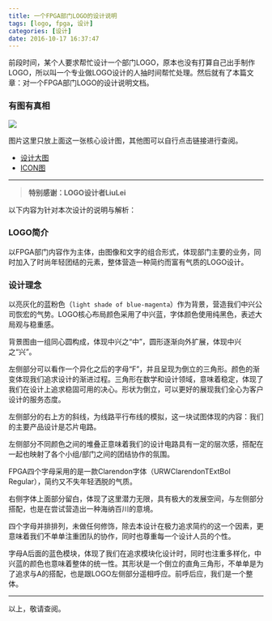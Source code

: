 ```yaml
---
title: 一个FPGA部门LOGO的设计说明
tags: [logo, fpga, 设计]
categories: [设计]
date: 2016-10-17 16:37:47
---
```


前段时间，某个人要求帮忙设计一个部门LOGO，原本也没有打算自己出手制作LOGO，所以叫一个专业做LOGO设计的人抽时间帮忙处理。然后就有了本篇文章：对一个FPGA部门LOGO的设计说明文档。

<!--more-->

### 有图有真相

![](http://ww2.sinaimg.cn/large/79be2309gw1f8vddm9webj20go08wdgc.jpg)

图片这里只放上面这一张核心设计图，其他图可以自行点击链接进行查阅。

- [设计大图](http://ww2.sinaimg.cn/large/79be2309gw1f8vddltdmej20xc0dq75f.jpg)
- [ICON图](http://ww4.sinaimg.cn/large/79be2309gw1f8vddnxna7j208w08w0sw.jpg)

------

> **特别感谢：LOGO设计者LiuLei**

以下内容为针对本次设计的说明与解析：

### LOGO简介

以FPGA部门内容作为主体，由图像和文字的组合形式，体现部门主要的业务，同时加入了时尚年轻团结的元素，整体营造一种简约而富有气质的LOGO设计。

### 设计理念

以亮灰化的蓝粉色（`light shade of blue-magenta`）作为背景，营造我们中兴公司恢宏的气势。LOGO核心布局颜色采用了中兴蓝，字体颜色使用纯黑色，表述大局观与稳重感。

背景图由一组同心圆构成，体现中兴之“中”，圆形逐渐向外扩展，体现中兴之“兴”。

左侧部分可以看作一个异化之后的字母“F”，并且呈现为倒立的三角形。颜色的渐变体现我们追求设计的渐进过程。三角形在数学和设计领域，意味着稳定，体现了我们在设计上追求稳固可用的决心。形状为倒立，可以更好的展现我们全心为客户设计的服务态度。

左侧部分的右上方的斜线，为线路平行布线的模拟，这一块试图体现的内容：我们的主要产品设计是芯片电路。

左侧部分不同颜色之间的堆叠正意味着我们的设计电路具有一定的层次感，搭配在一起也映射了各个小组/部门之间的团结协作的氛围。

FPGA四个字母采用的是一款Clarendon字体（URWClarendonTExtBol Regular），简约又不失年轻洒脱的气质。

右侧字体上面部分留白，体现了这里潜力无限，具有极大的发展空间，与左侧部分搭配，也是在尝试营造出一种海纳百川的意境。

四个字母并排排列，未做任何修饰，除去本设计在极力追求简约的这一个因素，更意味着我们不单单注重团队的协作，同时也尊重每一个设计人员的个性。

字母A后面的蓝色模块，体现了我们在追求模块化设计时，同时也注重多样化，中兴蓝的颜色也意味着整体的统一性。其形状是一个倒立的直角三角形，不单单是为了追求与A的搭配，也是跟LOGO左侧部分遥相呼应。前呼后应，我们是一个整体。

------

以上，敬请查阅。